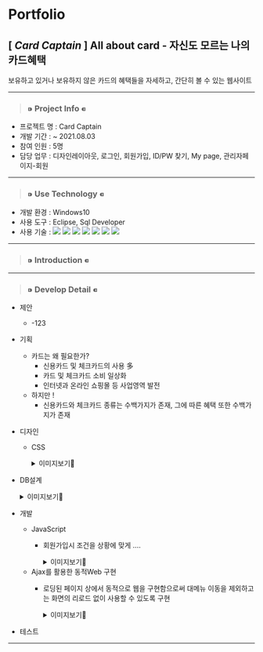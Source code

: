 # __Portfolio__

## [ _Card Captain_ ]  All about card - 자신도 모르는 나의 카드혜택
보유하고 있거나 보유하지 않은 카드의 혜택들을 자세하고, 간단히 볼 수 있는 웹사이트
***
>### ⁍ Project Info ⁌
* 프로젝트 명 : Card Captain
* 개발 기간 :  ~ 2021.08.03
* 참여 인원 : 5명
* 담당 업무 : 디자인레이아웃, 로그인, 회원가입, ID/PW 찾기, My page, 관리자페이지-회원
***
>### ⁍ Use Technology ⁌
* 개발 환경 : Windows10   
* 사용 도구 : Eclipse, Sql Developer   
* 사용 기술 : <img src="https://img.shields.io/badge/JAVA-007396?style=flat-square&logo=JAVA&logoColor=white"/> <img src="https://img.shields.io/badge/JAVASCRIPT-F7DF1E?style=flat-square&logo=JAVASCRIPT&logoColor=black"/> <img src="https://img.shields.io/badge/CSS-1572B6?style=flat-square&logo=css3&logoColor=white"/> <img src="https://img.shields.io/badge/HTML-E34F26?style=flat-square&logo=HTML5&logoColor=black"/> <img src="https://img.shields.io/badge/SPRING-6DB33F?style=flat-square&logo=SPRING&logoColor=white"/> <img src="https://img.shields.io/badge/ORACLE-F80000?style=flat-square&logo=ORACLE&logoColor=black"/> <img src="https://img.shields.io/badge/JQUERY-0769AD?style=flat-square&logo=JQUERY&logoColor=white"/>
***
>### ⁍ Introduction ⁌
***
>### ⁍ Develop Detail ⁌

* 제안
  * -123
* 기획
  * 카드는 왜 필요한가?
    * 신용카드 및 체크카드의 사용 多
    * 카드 및 체크카드 소비 일상화 
    * 인터넷과 온라인 쇼핑몰 등 사업영역 발전
  * 하지만 !
    * 신용카드와 체크카드 종류는 수백가지가 존재, 그에 따른 혜택 또한 수백가지가 존재

* 디자인
  * CSS
    <details>
      <summary>이미지보기👀</summary>

    |feature|Description|
    |:--:|:--:|
    |메인페이지|![스크린샷(129)](https://user-images.githubusercontent.com/81910342/128695317-ec154d4f-f5f1-4c38-84d7-8e361b9dc896.png)
    |카드사별 순위|![스크린샷(132)](https://user-images.githubusercontent.com/81910342/128695374-9338785c-10f3-464a-8a98-619d89c1ddf4.png)
    |카드 비교|![스크린샷(133)](https://user-images.githubusercontent.com/81910342/128811160-3212877a-ce00-4c7e-bd75-3aee11c24208.png)
    |전체카드순위|![스크린샷(131)](https://user-images.githubusercontent.com/81910342/128811220-5b7e736b-0ef0-432d-94a4-df3594a92118.png) ![스크린샷(137)](https://user-images.githubusercontent.com/81910342/128813314-38d65f0a-59f2-43db-9a37-11b0eb6de965.png)

  </details>

* DB설계
    <details>
    <summary>이미지보기👀</summary>

    |feature|Description|
    |:--:|:--:|
    |ERD|![ERD1](https://user-images.githubusercontent.com/81910342/128693862-ac7c5596-d43a-4cf6-9fb6-a9fe7a0ea14f.PNG) ![ERD2](https://user-images.githubusercontent.com/81910342/128694136-ab6f3436-ff17-479c-8f53-40b67783dc53.PNG)
    |메타데이터|![메타](https://user-images.githubusercontent.com/81910342/128813996-d17c7efc-ff09-44d4-bce0-fcf8103ade17.PNG)
    |테이블정의서|![1](https://user-images.githubusercontent.com/81910342/128814142-b6e959a7-6759-4c79-89c1-91559edaf6d5.PNG)  

    </details>

* 개발
  * JavaScript
    * 회원가입시 조건을 상황에 맞게 ....
        <details>
        <summary>이미지보기👀</summary>

        |feature|Description|
        |:--:|:--:|
        |회원가입|![회원가입 2](https://user-images.githubusercontent.com/81910342/128839805-7bb7abce-0e3e-49e3-a538-f5642e4643f4.png)
        |ID/PW 찾기|![IDPW 찾기](https://user-images.githubusercontent.com/81910342/128840482-ea6e997a-81ab-4247-b276-c9b10c922cfc.PNG)

        
        </details>
  * Ajax를 활용한 동적Web 구현
    * 로딩된 페이지 상에서 동적으로 웹을 구현함으로써 대메뉴 이동을 제외하고는 화면의 리로드 없이 사용할 수 있도록 구현
        <details>
        <summary>이미지보기👀</summary>

        |feature|Description|
        |:--:|:--:|
        |1|![카드사별 랭킹](https://user-images.githubusercontent.com/81910342/128833893-0f9d0215-1413-4aed-97ac-8b0b2799e0dd.png)
        |2|![스크린샷(135)](https://user-images.githubusercontent.com/81910342/128833924-35922c5e-639f-4b52-84a0-cac34b106f80.png)

        </details>

* 테스트
***


